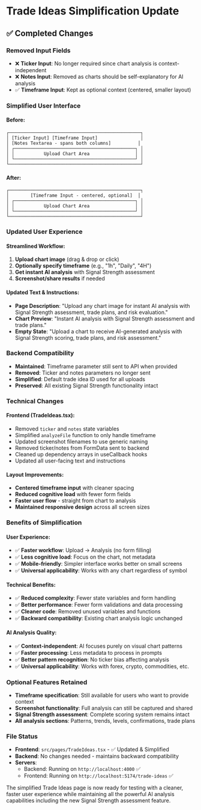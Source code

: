 # Trade Ideas Simplification Update

## ✅ **Completed Changes**

### **Removed Input Fields**
- ❌ **Ticker Input**: No longer required since chart analysis is context-independent
- ❌ **Notes Input**: Removed as charts should be self-explanatory for AI analysis
- ✅ **Timeframe Input**: Kept as optional context (centered, smaller layout)

### **Simplified User Interface**

#### **Before**:
```
┌─────────────────────────────────────────────────┐
│ [Ticker Input] [Timeframe Input]                │
│ [Notes Textarea - spans both columns]          │
│ ┌─────────────────────────────────────────────┐ │
│ │           Upload Chart Area                 │ │
│ └─────────────────────────────────────────────┘ │
└─────────────────────────────────────────────────┘
```

#### **After**:
```
┌─────────────────────────────────────────────────┐
│        [Timeframe Input - centered, optional]  │
│ ┌─────────────────────────────────────────────┐ │
│ │           Upload Chart Area                 │ │
│ └─────────────────────────────────────────────┘ │
└─────────────────────────────────────────────────┘
```

### **Updated User Experience**

#### **Streamlined Workflow**:
1. **Upload chart image** (drag & drop or click)
2. **Optionally specify timeframe** (e.g., "1h", "Daily", "4H")
3. **Get instant AI analysis** with Signal Strength assessment
4. **Screenshot/share results** if needed

#### **Updated Text & Instructions**:
- **Page Description**: "Upload any chart image for instant AI analysis with Signal Strength assessment, trade plans, and risk evaluation."
- **Chart Preview**: "Instant AI analysis with Signal Strength assessment and trade plans."
- **Empty State**: "Upload a chart to receive AI-generated analysis with Signal Strength scoring, trade plans, and risk assessment."

### **Backend Compatibility**
- **Maintained**: Timeframe parameter still sent to API when provided
- **Removed**: Ticker and notes parameters no longer sent
- **Simplified**: Default trade idea ID used for all uploads
- **Preserved**: All existing Signal Strength functionality intact

### **Technical Changes**

#### **Frontend (TradeIdeas.tsx)**:
- Removed `ticker` and `notes` state variables
- Simplified `analyzeFile` function to only handle timeframe
- Updated screenshot filenames to use generic naming
- Removed ticker/notes from FormData sent to backend
- Cleaned up dependency arrays in useCallback hooks
- Updated all user-facing text and instructions

#### **Layout Improvements**:
- **Centered timeframe input** with cleaner spacing
- **Reduced cognitive load** with fewer form fields
- **Faster user flow** - straight from chart to analysis
- **Maintained responsive design** across all screen sizes

### **Benefits of Simplification**

#### **User Experience**:
- ✅ **Faster workflow**: Upload → Analysis (no form filling)
- ✅ **Less cognitive load**: Focus on the chart, not metadata
- ✅ **Mobile-friendly**: Simpler interface works better on small screens
- ✅ **Universal applicability**: Works with any chart regardless of symbol

#### **Technical Benefits**:
- ✅ **Reduced complexity**: Fewer state variables and form handling
- ✅ **Better performance**: Fewer form validations and data processing
- ✅ **Cleaner code**: Removed unused variables and functions
- ✅ **Backward compatibility**: Existing chart analysis logic unchanged

#### **AI Analysis Quality**:
- ✅ **Context-independent**: AI focuses purely on visual chart patterns
- ✅ **Faster processing**: Less metadata to process in prompts
- ✅ **Better pattern recognition**: No ticker bias affecting analysis
- ✅ **Universal applicability**: Works with forex, crypto, commodities, etc.

### **Optional Features Retained**
- **Timeframe specification**: Still available for users who want to provide context
- **Screenshot functionality**: Full analysis can still be captured and shared
- **Signal Strength assessment**: Complete scoring system remains intact
- **All analysis sections**: Patterns, trends, levels, confirmations, trade plans

### **File Status**
- **Frontend**: `src/pages/TradeIdeas.tsx` - ✅ Updated & Simplified
- **Backend**: No changes needed - maintains backward compatibility
- **Servers**: 
  - Backend: Running on `http://localhost:4000` ✅
  - Frontend: Running on `http://localhost:5174/trade-ideas` ✅

The simplified Trade Ideas page is now ready for testing with a cleaner, faster user experience while maintaining all the powerful AI analysis capabilities including the new Signal Strength assessment feature.